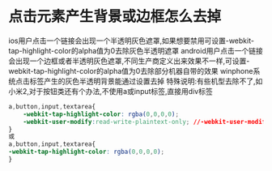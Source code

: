 # 点击元素产生背景或边框怎么去掉

ios用户点击一个链接会出现一个半透明灰色遮罩,如果想要禁用可设置-webkit-tap-highlight-color的alpha值为0去除灰色半透明遮罩
    android用户点击一个链接会出现一个边框或者半透明灰色遮罩,不同生产商定义出来效果不一样,可设置-webkit-tap-highlight-color的alpha值为0去除部分机器自带的效果
    winphone系统点击标签产生的灰色半透明背景能通过设置去掉
    特殊说明:有些机型去除不了,如小米2,对于按钮类还有个办法,不使用a或input标签,直接用div标签

```css
a,button,input,textarea{ 
    -webkit-tap-highlight-color: rgba(0,0,0,0); 
    -webkit-user-modify:read-write-plaintext-only; //-webkit-user-modify有个副作用,就是输入法不再能够输入多个字符
}
或
a,button,input,textarea{ 
-webkit-tap-highlight-color: rgba(0,0,0,0); 
} 

```